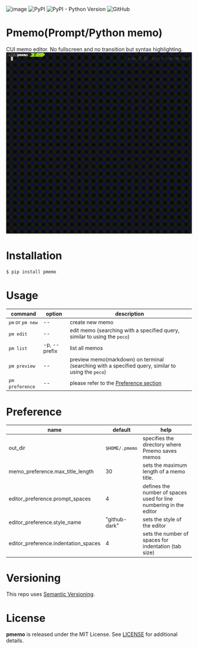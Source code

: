 ![image](https://github.com/Asugawara/pmemo/actions/workflows/run_test.yml/badge.svg)
![PyPI](https://img.shields.io/pypi/v/pmemo?color=green)
![PyPI - Python Version](https://img.shields.io/pypi/pyversions/pmemo)
![GitHub](https://img.shields.io/github/license/Asugawara/pmemo)


# Pmemo(Prompt/Python memo)

CUI memo editor. No fullscreen and no transition but syntax highlighting.
![](https://github.com/Asugawara/pmemo/blob/main/pmemo.gif)

# Installation

```bash
$ pip install pmemo
```

# Usage

command | option | description
-- | -- | --
`pm` or `pm new` | -- | create new memo
`pm edit` | -- | edit memo (searching with a specified query, similar to using the `peco`)
`pm list` | -p, --prefix | list all memos
`pm preview` | -- | preview memo(markdown) on terminal (searching with a specified query, similar to using the `peco`)
`pm preference` | -- | please refer to the [Preference section](https://github.com/Asugawara/pmemo#Preference)


# Preference

name | default | help
-- | -- | --
out_dir | `$HOME/.pmemo` | specifies the directory where Pmemo saves memos
memo_preference.max_title_length | 30 | sets the maximum length of a memo title.
editor_preference.prompt_spaces | 4 | defines the number of spaces used for line numbering in the editor
editor_preference.style_name | "github-dark" | sets the style of the editor
editor_preference.indentation_spaces | 4 | sets the number of spaces for indentation (tab size)


# Versioning
This repo uses [Semantic Versioning](https://semver.org/).

# License
**pmemo** is released under the MIT License. See [LICENSE](/LICENSE) for additional details.
